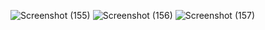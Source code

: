 ![Screenshot (155)](https://github.com/pintuSINGH2000/Rockpaperscissor/assets/94526600/88f49f96-e9ae-4105-969b-cd98f8da7cbc)
![Screenshot (156)](https://github.com/pintuSINGH2000/Rockpaperscissor/assets/94526600/a2b457de-9ce3-4b37-ba2d-596d0f3912f7)
![Screenshot (157)](https://github.com/pintuSINGH2000/Rockpaperscissor/assets/94526600/a8115a58-9fb9-4793-8046-da3e9f8e66f9)
